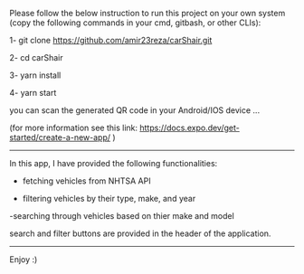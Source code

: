 Please follow the below instruction to run this project on your own system (copy the following commands in your cmd, gitbash, or other CLIs):

 1- git clone https://github.com/amir23reza/carShair.git
 
 2- cd carShair
 
 3- yarn install
 
 4- yarn start
 
 you can scan the generated QR code in your Android/IOS device ... 
 
 (for more information see this link: https://docs.expo.dev/get-started/create-a-new-app/ )
 
 ____________________________________
 
 In this app, I have provided the following functionalities:
 
  - fetching vehicles from NHTSA API 
  
  - filtering vehicles by their type, make, and year
  
  -searching through vehicles based on thier make and model
  
 search and filter buttons are provided in the header of the application.
 
 ____________________________________
 Enjoy :)
